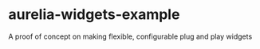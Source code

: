 # aurelia-widgets-example
A proof of concept on making flexible, configurable plug and play widgets
